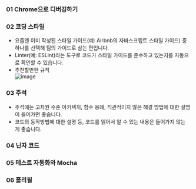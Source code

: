 ### 01 Chrome으로 디버깅하기
### 02 코딩 스타일
- 요즘엔 이미 작성된 스타일 가이드(예: Airbnb의 자바스크립트 스타일 가이드) 중 하나를 선택해 팀의 가이드로 삼는 편입니다.
- Linter(예: ESLint)라는 도구로 코드가 스타일 가이드를 준수하고 있는지를 자동으로 확인할 수 있습니다.
- 추천할만한 규칙   
![image](https://user-images.githubusercontent.com/65887537/193510428-c347f49f-9651-45fb-93b7-a658b95d924f.png)


### 03 주석
- 주석에는 고차원 수준 아키텍처, 함수 용례, 직관적이지 않은 해결 방법에 대한 설명이 들어가면 좋습니다.
- 코드의 동작방법에 대한 설명 등, 코드를 읽어서 알 수 있는 내용은 들어가지 않는 게 좋습니다.

### 04 닌자 코드
### 05 테스트 자동화와 Mocha
### 06 폴리필
